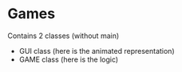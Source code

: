 # Games
Contains 2 classes (without main)
- GUI class  (here is the animated representation)
- GAME class (here is the logic)
